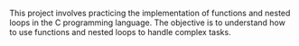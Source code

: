This project involves practicing the implementation of functions and nested loops in the C programming language. The objective is to understand how to use functions and nested loops to handle complex tasks.